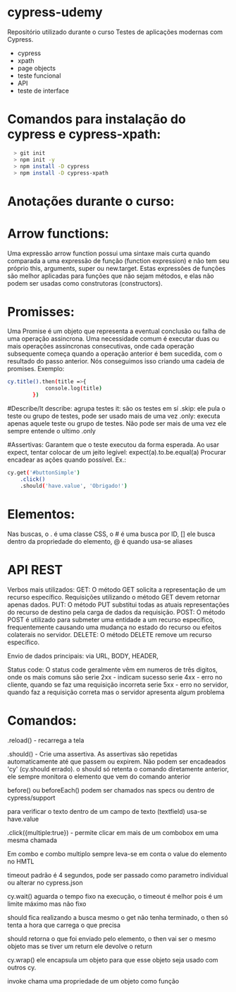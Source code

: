 # cypress-udemy

Repositório utilizado durante o curso Testes de aplicações modernas com Cypress.

  - cypress
  - xpath
  - page objects
  - teste funcional
  - API
  - teste de interface

# Comandos para instalação do cypress e cypress-xpath:
```sh
  > git init    
  > npm init -y   
  > npm install -D cypress
  > npm install -D cypress-xpath
```

# Anotações durante o curso: 

# Arrow functions:
Uma expressão arrow function possui uma sintaxe mais curta quando comparada a uma expressão de 
função (function expression) e não tem seu próprio this, arguments, super ou new.target. 
Estas expressões de funções são melhor aplicadas para funções que não sejam métodos, e 
elas não podem ser usadas como construtoras (constructors).

# Promisses:
Uma Promise é um objeto que representa a eventual conclusão ou falha de uma operação assincrona.
Uma necessidade comum é executar duas ou mais operações assincronas consecutivas, onde cada operação 
subsequente começa quando a operação anterior é bem sucedida, com o resultado do passo anterior. 
Nós conseguimos isso criando uma cadeia de promises.
Exemplo:
```sh
cy.title().then(title =>{
            console.log(title)
        })
```

#Describe/It
describe: agrupa testes
it: são os testes em sí
.skip: ele pula o teste ou grupo de testes, pode ser usado mais de uma vez
.only: executa apenas aquele teste ou grupo de testes. Não pode ser mais de uma vez ele 
sempre entende o ultimo .only

#Assertivas:
Garantem que o teste executou da forma esperada. Ao usar expect, tentar colocar de um jeito legível: expect(a).to.be.equal(a)
Procurar encadear as ações quando possível. Ex.:
```sh    
cy.get('#buttonSimple')
    .click()
    .should('have.value', 'Obrigado!')
```

# Elementos:
Nas buscas, o . é uma classe CSS, o # é uma busca por ID, [] ele busca dentro da propriedade
do elemento, @ é quando usa-se aliases

# API REST

Verbos mais utilizados:
GET: O método GET solicita a representação de um recurso específico. Requisições utilizando o método GET devem retornar apenas dados.
PUT: O método PUT substitui todas as atuais representações do recurso de destino pela carga de dados da requisição.
POST: O método POST é utilizado para submeter uma entidade a um recurso específico, frequentemente causando uma mudança no estado do recurso ou efeitos colaterais no servidor.
DELETE: O método DELETE remove um recurso específico.

Envio de dados principais:
via URL, BODY, HEADER, 

Status code: 
O status code geralmente vêm em numeros de três digitos, onde os mais comuns são
serie 2xx - indicam sucesso
serie 4xx - erro no cliente, quando se faz uma requisição incorreta
serie 5xx - erro no servidor, quando faz a requisição correta mas o servidor apresenta algum problema 

# Comandos: 
.reload() - recarrega a tela

.should() - Crie uma assertiva. As assertivas são repetidas automaticamente até que 
passem ou expirem. Não podem ser encadeados 'cy' (cy.should errado). o should só retenta o 
comando diretamente anterior, ele sempre monitora o elemento que vem do comando anterior

before() ou beforeEach() podem ser chamados nas specs ou dentro de cypress/support

para verificar o texto dentro de um campo de texto (textfield) usa-se have.value 

.click({multiple:true}) - permite clicar em mais de um combobox em uma mesma chamada

Em combo e combo multiplo sempre leva-se em conta o value do elemento no HMTL

timeout padrão é 4 segundos, pode ser passado como parametro individual ou alterar no cypress.json

cy.wait() aguarda o tempo fixo na execução, o timeout é melhor pois é um limite máximo mas não fixo

should fica realizando a busca mesmo o get não tenha terminado, o then só tenta a hora que carrega o que precisa

should retorna o que foi enviado pelo elemento, o then vai ser o mesmo objeto mas se tiver um return ele devolve o return

cy.wrap() ele encapsula um objeto para que esse objeto seja usado com outros cy.

invoke chama uma propriedade de um objeto como função 



